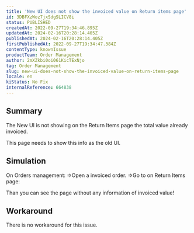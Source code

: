 ```yaml
---
title: 'New UI does not show the invoiced value on Return items page'
id: 3DBFXzWoz7jxSdgSLICV8i
status: PUBLISHED
createdAt: 2022-09-27T19:34:46.895Z
updatedAt: 2024-02-16T20:28:14.405Z
publishedAt: 2024-02-16T20:28:14.405Z
firstPublishedAt: 2022-09-27T19:34:47.384Z
contentType: knownIssue
productTeam: Order Management
author: 2mXZkbi0oi061KicTExNjo
tag: Order Management
slug: new-ui-does-not-show-the-invoiced-value-on-return-items-page
locale: en
kiStatus: No Fix
internalReference: 664838
---
```


## Summary


The New UI is not showing on the Return Items page the total value already invoiced.

This page needs to show this info as the old UI.



## Simulation



On Orders management:
=>Open a invoiced order.
=>Go to on Return Items page:

Than you can see the page without any information of invoiced value!



## Workaround



There is no workaround for this issue.

